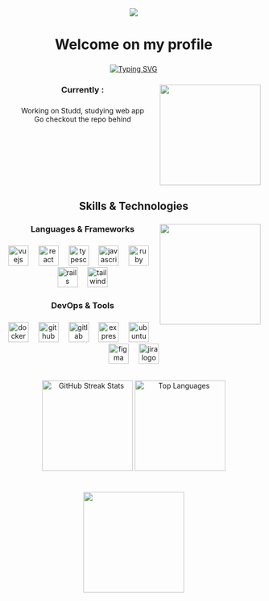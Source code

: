 <div align="center">
  <img src="https://visitor-badge.laobi.icu/badge?page_id=maxim-dubreil.maxim-dubreil&left_color=black&right_color=mediumpurple"  />
</div>

###

<h1 align="center">Welcome on my profile</h1>

###

<p align="center">
  <a href="https://git.io/typing-svg">
    <img src="https://readme-typing-svg.herokuapp.com?font=Fira+Code&size=14&duration=2000&pause=2000&color=23FFDF&background=47FF3000&center=true&vCenter=true&width=435&height=20&lines=Computer+science+student" 
      alt="Typing SVG" />
  </a>
</p>

###

<img align="right" height="200" src="https://media0.giphy.com/media/v1.Y2lkPTc5MGI3NjExdnhpMW93bmJwa2tuNDM3c29obmw1MXczMDg2aGg2MnR4MmtyMms2ayZlcD12MV9pbnRlcm5hbF9naWZfYnlfaWQmY3Q9Zw/14nwNM6Ee4csPm/giphy.gif"  />

###

<h3 align="center">Currently :</h3>

###

<p align="center">Working on Studd, studying web app<br>Go checkout the repo behind</p>

###

<p align="left"></p>

###

<br clear="both">

###

<h2 align="center">Skills & Technologies</h2>

###

<img align="right" height="200" src="https://media3.giphy.com/media/v1.Y2lkPTc5MGI3NjExYzJ5b2k4a3ZzN2hhaXZxZHd2MmEycDc1NTMxemJyaHh1aWx0YzUxcSZlcD12MV9pbnRlcm5hbF9naWZfYnlfaWQmY3Q9Zw/K0JrA2VbkFy2A/giphy.gif"  />

###

<h3 align="center">Languages & Frameworks</h3>

###

<div align="center">
  <img src="https://cdn.jsdelivr.net/gh/devicons/devicon/icons/vuejs/vuejs-original.svg" height="40" alt="vuejs logo"  />
  <img width="12" />
  <img src="https://cdn.jsdelivr.net/gh/devicons/devicon/icons/react/react-original.svg" height="40" alt="react logo"  />
  <img width="12" />
  <img src="https://cdn.jsdelivr.net/gh/devicons/devicon/icons/typescript/typescript-original.svg" height="40" alt="typescript logo"  />
  <img width="12" />
  <img src="https://cdn.jsdelivr.net/gh/devicons/devicon/icons/javascript/javascript-original.svg" height="40" alt="javascript logo"  />
  <img width="12" />
  <img src="https://cdn.jsdelivr.net/gh/devicons/devicon/icons/ruby/ruby-original.svg" height="40" alt="ruby logo"  />
  <img width="12" />
  <img src="https://cdn.jsdelivr.net/gh/devicons/devicon/icons/rails/rails-original-wordmark.svg" height="40" alt="rails logo"  />
  <img width="12" />
  <img src="https://cdn.simpleicons.org/tailwindcss/06B6D4" height="40" alt="tailwindcss logo"  />
</div>

###

<h3 align="center">DevOps & Tools</h3>

###

<div align="center">
  <img src="https://cdn.jsdelivr.net/gh/devicons/devicon/icons/docker/docker-original.svg" height="40" alt="docker logo"  />
  <img width="12" />
  <img src="https://skillicons.dev/icons?i=github" height="40" alt="github logo"  />
  <img width="12" />
  <img src="https://cdn.jsdelivr.net/gh/devicons/devicon/icons/gitlab/gitlab-original.svg" height="40" alt="gitlab logo"  />
  <img width="12" />
  <img src="https://skillicons.dev/icons?i=express" height="40" alt="express logo"  />
  <img width="12" />
  <img src="https://cdn.simpleicons.org/ubuntu/E95420" height="40" alt="ubuntu logo"  />
  <img width="12" />
  <img src="https://cdn.jsdelivr.net/gh/devicons/devicon/icons/figma/figma-original.svg" height="40" alt="figma logo"  />
  <img width="12" />
  <img src="https://cdn.jsdelivr.net/gh/devicons/devicon/icons/jira/jira-original.svg" height="40" alt="jira logo"  />
</div>

##

###

<div height="200"></div>

###

<div align="center">
    <img height="180em" src="https://github-readme-streak-stats.herokuapp.com?user=Maxim-Dubreil&theme=ambient-gradient&hide_border=true" alt="GitHub Streak Stats" />
    <img height="180em" src="https://github-readme-stats.vercel.app/api/top-langs/?username=Maxim-Dubreil&theme=ambient_gradient&hide_border=true&include_all_commits=true&count_private=true&layout=compact" alt="Top Languages" />
</div><br>

###

<div align="center">
<img height="200" src="https://media2.giphy.com/media/v1.Y2lkPTc5MGI3NjExcmt1NDBwcTVkZW0xejI3enZrc3Zxb2d1b3RpcjNqZXM0cHVlemhudyZlcD12MV9pbnRlcm5hbF9naWZfYnlfaWQmY3Q9Zw/26h0rcFBZRm2epqA8/giphy.gif"  />
</div>

###
